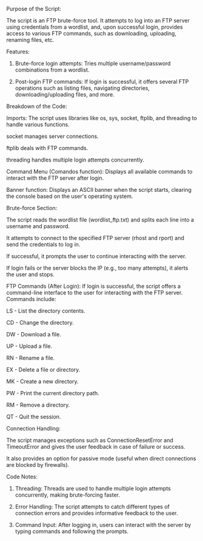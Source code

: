 
Purpose of the Script:

The script is an FTP brute-force tool. It attempts to log into an FTP server using credentials from a wordlist, and, upon successful login, provides access to various FTP commands, such as downloading, uploading, renaming files, etc.

Features:

1. Brute-force login attempts: Tries multiple username/password combinations from a wordlist.


2. Post-login FTP commands: If login is successful, it offers several FTP operations such as listing files, navigating directories, downloading/uploading files, and more.



Breakdown of the Code:

Imports: The script uses libraries like os, sys, socket, ftplib, and threading to handle various functions.

socket manages server connections.

ftplib deals with FTP commands.

threading handles multiple login attempts concurrently.


Command Menu (Comandos function): Displays all available commands to interact with the FTP server after login.

Banner function: Displays an ASCII banner when the script starts, clearing the console based on the user's operating system.

Brute-force Section:

The script reads the wordlist file (wordlist_ftp.txt) and splits each line into a username and password.

It attempts to connect to the specified FTP server (rhost and rport) and send the credentials to log in.

If successful, it prompts the user to continue interacting with the server.

If login fails or the server blocks the IP (e.g., too many attempts), it alerts the user and stops.


FTP Commands (After Login): If login is successful, the script offers a command-line interface to the user for interacting with the FTP server. Commands include:

LS - List the directory contents.

CD - Change the directory.

DW - Download a file.

UP - Upload a file.

RN - Rename a file.

EX - Delete a file or directory.

MK - Create a new directory.

PW - Print the current directory path.

RM - Remove a directory.

QT - Quit the session.


Connection Handling:

The script manages exceptions such as ConnectionResetError and TimeoutError and gives the user feedback in case of failure or success.

It also provides an option for passive mode (useful when direct connections are blocked by firewalls).



Code Notes:

1. Threading: Threads are used to handle multiple login attempts concurrently, making brute-forcing faster.


2. Error Handling: The script attempts to catch different types of connection errors and provides informative feedback to the user.


3. Command Input: After logging in, users can interact with the server by typing commands and following the prompts.


